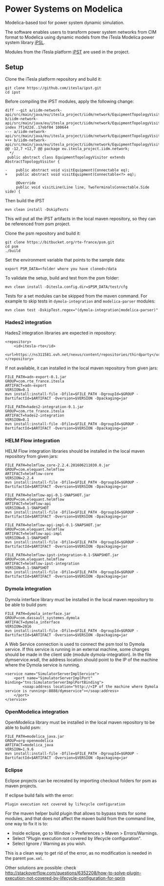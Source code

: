 # Power Systems on Modelica

Modelica-based tool for power system dynamic simulation.

The software enables users to transform power system networks from CIM format to Modelica using dynamic models from the iTesla Modelica power system library [iPSL](https://github.com/itesla/ipsl). 

Modules from the iTesla platform [iPST](https://github.com/itesla/ipst) are used in the project.
 
## Setup

Clone the iTesla platform repository and build it:

	git clone https://github.com/itesla/ipst.git
	cd ipst
	
Before compiling the iPST modules, apply the following change:

	diff --git a/iidm-network-api/src/main/java/eu/itesla_project/iidm/network/EquipmentTopologyVisitor.java b/iidm-network-api/src/main/java/eu/itesla_project/iidm/network/EquipmentTopologyVisitor.java
	index 7f1422d..17ebf04 100644
	--- a/iidm-network-api/src/main/java/eu/itesla_project/iidm/network/EquipmentTopologyVisitor.java
	+++ b/iidm-network-api/src/main/java/eu/itesla_project/iidm/network/EquipmentTopologyVisitor.java
	@@ -12,7 +12,7 @@ package eu.itesla_project.iidm.network;
	  */
	 public abstract class EquipmentTopologyVisitor extends AbstractTopologyVisitor {

	-    public abstract void visitEquipment(Connectable eq);
	+    public abstract void visitEquipment(Connectable<?> eq);

	     @Override
	     public void visitLine(Line line, TwoTerminalsConnectable.Side side) {

Then build the iPST
		 	
	mvn clean install -DskipTests
	
This will put all the iPST artifacts in the local maven repository, so they can be referenced from psm project.

Clone the psm repository and build it:

	git clone https://bitbucket.org/rte-france/psm.git 
	cd psm
	./build
	
Set the environment variable that points to the sample data:

	export PSM_DATA=<folder where you have cloned>/data
	
To validate the setup, build and test from the psm folder:

	mvn clean install -Ditesla.config.dir=$PSM_DATA/test/cfg

Tests for a set modules can be skipped from the maven command. For example to skip tests in `dymola-integration` and `modelica-parser` modules:

	mvn clean test -DskipTest.regex="(dymola-integration|modelica-parser)"

### Hades2 integration

Hades2 integration libraries are expected in repository:

	<repository>
		<id>itesla-rte</id>
		<url>https://ns311581.ovh.net/nexus/content/repositories/thirdparty</url>
	</repository>

If not available, it can installed in the local maven repository from given jars:

	FILE_PATH=adn-export-0.1.jar
	GROUP=com.rte_france.itesla
	ARTIFACT=adn-export
	VERSION=0.1
	mvn install:install-file -Dfile=$FILE_PATH -DgroupId=$GROUP -DartifactId=$ARTIFACT -Dversion=$VERSION -Dpackaging=jar

	FILE_PATH=hades2-integration-0.1.jar
	GROUP=com.rte_france.itesla
	ARTIFACT=hades2-integration
	VERSION=0.1
	mvn install:install-file -Dfile=$FILE_PATH -DgroupId=$GROUP -DartifactId=$ARTIFACT -Dversion=$VERSION -Dpackaging=jar

### HELM Flow integration

HELM Flow integration libraries should be installed in the local maven repository from given jars:

	FILE_PATH=helmflow_core-2.2.4.201606211030.0.jar
	GROUP=com.elequant.helmflow
	ARTIFACT=helmflow-core
	VERSION=2.2.4
	mvn install:install-file -Dfile=$FILE_PATH -DgroupId=$GROUP -DartifactId=$ARTIFACT -Dversion=$VERSION -Dpackaging=jar

	FILE_PATH=helmflow-api-0.1-SNAPSHOT.jar
	GROUP=com.elequant.helmflow
	ARTIFACT=helmflow-api
	VERSION=0.1-SNAPSHOT
	mvn install:install-file -Dfile=$FILE_PATH -DgroupId=$GROUP -DartifactId=$ARTIFACT -Dversion=$VERSION -Dpackaging=jar

	FILE_PATH=helmflow-api-impl-0.1-SNAPSHOT.jar
	GROUP=com.elequant.helmflow
	ARTIFACT=helmflow-api-impl
	VERSION=0.1-SNAPSHOT
	mvn install:install-file -Dfile=$FILE_PATH -DgroupId=$GROUP -DartifactId=$ARTIFACT -Dversion=$VERSION -Dpackaging=jar

	FILE_PATH=helmflow-ipst-integration-0.1-SNAPSHOT.jar
	GROUP=com.elequant.helmflow
	ARTIFACT=helmflow-ipst-integration
	VERSION=0.1-SNAPSHOT
	mvn install:install-file -Dfile=$FILE_PATH -DgroupId=$GROUP -DartifactId=$ARTIFACT -Dversion=$VERSION -Dpackaging=jar

### Dymola integration

Dymola interface library must be installed in the local maven repository to be able to build psm:

	FILE_PATH=dymola_interface.jar
	GROUP=com.dassault_systemes.dymola
	ARTIFACT=dymola_interface
	VERSION=2016
	mvn install:install-file -Dfile=$FILE_PATH -DgroupId=$GROUP -DartifactId=$ARTIFACT -Dversion=$VERSION -Dpackaging=jar

A Web Service connection is used to connect the psm tool to Dymola service. If this service is running in an external machine, some changes should be made in the client side (module dymola-integration).
In the file dymservice.wsdl, the address location should point to the IP of the machine where the Dymola service is running.

	<service name="SimulatorServerImplService">
		<port name="SimulatorServerImplPort" binding="tns:SimulatorServerImplPortBinding">
			<soap:address location="http://<IP of the machine where Dymola service is running>:8888/dymservice"></soap:address>
		</port>
	</service>
	
### OpenModelica integration

OpenModelica library must be installed in the local maven repository to be able to build psm:

	FILE_PATH=modelica_java.jar
	GROUP=org-openmodelica
	ARTIFACT=modelica_java
	VERSION=1.9.6
	mvn install:install-file -Dfile=$FILE_PATH -DgroupId=$GROUP -DartifactId=$ARTIFACT -Dversion=$VERSION -Dpackaging=jar
	
### Eclipse

Eclipse projects can be recreated by importing checkout folders for psm as maven projects.

If eclipse build fails with the error:

	Plugin execution not covered by lifecycle configuration

For the maven helper build plugin that allows to bypass tests for some modules, and that does not affect the maven build from the command line, one way to fix it is to:

  - Inside eclipse, go to Window > Preferences > Maven > Errors/Warnings.
  - Select "Plugin execution not covered by lifecycle configuration". 
  - Select Ignore / Warning as you wish.

This is a clean way to get rid of the error, as no modification is needed in the parent `pom.xml`.

Other solutions are possible: check http://stackoverflow.com/questions/6352208/how-to-solve-plugin-execution-not-covered-by-lifecycle-configuration-for-sprin
